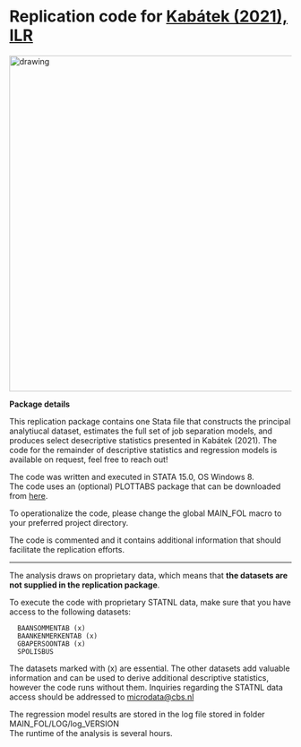 # Replication code for [Kabátek (2021), ILR](https://journals.sagepub.com/doi/full/10.1177/0019793919897914)
       
<img src="https://www.jankabatek.com/img/HBDYF.jpg" alt="drawing" width="600"/>         
    
**Package details**
    
This replication package contains one Stata file that constructs the principal analytiucal dataset, estimates the full set of job separation models, and produces select desecriptive statistics presented in Kabátek (2021). The code for the remainder of descriptive statistics and regression models is available on request, feel free to reach out! 

The code was written and executed in STATA 15.0, OS Windows 8.            
The code uses an (optional) PLOTTABS package that can be downloaded from [here](https://github.com/jankabatek/statapack). 

To operationalize the code, please change the global MAIN_FOL macro to your preferred project directory.                                              
                                                                              
The code is commented and it contains additional information that should facilitate the replication efforts.  

---

The analysis draws on proprietary data, which means that **the datasets are not supplied in the replication package**.                                 
 
To execute the code with proprietary STATNL data, make sure that you have access to the following datasets: 
                            
      BAANSOMMENTAB (x)
      BAANKENMERKENTAB (x)                       
      GBAPERSOONTAB (x)                         
      SPOLISBUS                            

The datasets marked with (x) are essential. The other datasets add valuable information and can be used to derive additional descriptive statistics, however the code runs without them. Inquiries regarding the STATNL data access should be addressed to [microdata@cbs.nl](mailto:microdata@cbs.nl)

The regression model results are stored in the log file stored in folder MAIN_FOL/LOG/log_VERSION  
The runtime of the analysis is several hours.                                                                       
